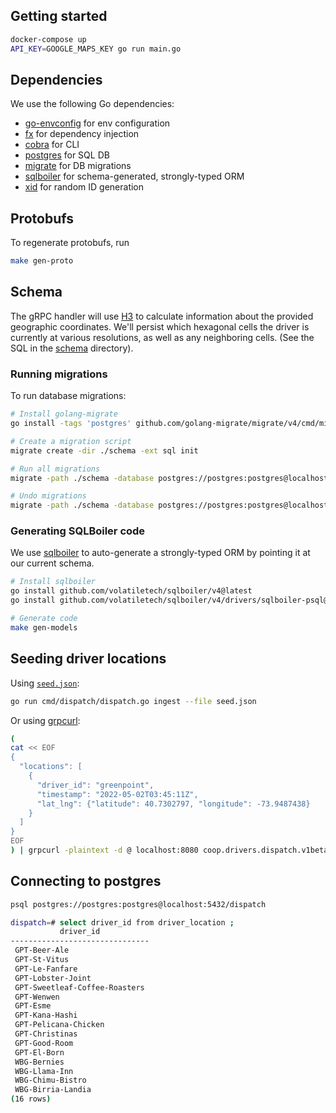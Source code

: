 ## Getting started
```bash
docker-compose up
API_KEY=GOOGLE_MAPS_KEY go run main.go
```

## Dependencies
We use the following Go dependencies:

* [go-envconfig](https://github.com/sethvargo/go-envconfig) for env configuration
* [fx](https://github.com/uber-go/fx) for dependency injection
* [cobra](https://github.com/spf13/cobra) for CLI
* [postgres](https://www.postgresql.org/) for SQL DB
* [migrate](https://github.com/golang-migrate/migrate) for DB migrations
* [sqlboiler](https://github.com/volatiletech/sqlboiler) for schema-generated, strongly-typed ORM
* [xid](https://github.com/rs/xid) for random ID generation

## Protobufs
To regenerate protobufs, run 
```bash
make gen-proto
```

## Schema

The gRPC handler will use [H3](https://h3geo.org/) to calculate information
about the provided geographic coordinates. We'll persist which hexagonal cells
the driver is currently at various resolutions, as well as any neighboring
cells. (See the SQL in the [schema](../schema) directory).

### Running migrations

To run database migrations:

```bash
# Install golang-migrate
go install -tags 'postgres' github.com/golang-migrate/migrate/v4/cmd/migrate@latest

# Create a migration script
migrate create -dir ./schema -ext sql init

# Run all migrations
migrate -path ./schema -database postgres://postgres:postgres@localhost:5432/dispatch\?sslmode=disable up

# Undo migrations
migrate -path ./schema -database postgres://postgres:postgres@localhost:5432/dispatch\?sslmode=disable down
```

### Generating SQLBoiler code

We use [sqlboiler](https://github.com/volatiletech/sqlboiler) to auto-generate
a strongly-typed ORM by pointing it at our current schema.

```bash
# Install sqlboiler
go install github.com/volatiletech/sqlboiler/v4@latest
go install github.com/volatiletech/sqlboiler/v4/drivers/sqlboiler-psql@latest

# Generate code
make gen-models
```

## Seeding driver locations

Using [`seed.json`](./seed.json):

```bash
go run cmd/dispatch/dispatch.go ingest --file seed.json
```

Or using [grpcurl](https://github.com/fullstorydev/grpcurl):

```bash
(
cat << EOF
{
  "locations": [
    {
      "driver_id": "greenpoint",
      "timestamp": "2022-05-02T03:45:11Z",
      "lat_lng": {"latitude": 40.7302797, "longitude": -73.9487438}
    }
  ]
}
EOF
) | grpcurl -plaintext -d @ localhost:8080 coop.drivers.dispatch.v1beta1.DispatchService/Ingest
```

## Connecting to postgres

```bash
psql postgres://postgres:postgres@localhost:5432/dispatch

dispatch=# select driver_id from driver_location ;
           driver_id           
-------------------------------
 GPT-Beer-Ale
 GPT-St-Vitus
 GPT-Le-Fanfare
 GPT-Lobster-Joint
 GPT-Sweetleaf-Coffee-Roasters
 GPT-Wenwen
 GPT-Esme
 GPT-Kana-Hashi
 GPT-Pelicana-Chicken
 GPT-Christinas
 GPT-Good-Room
 GPT-El-Born
 WBG-Bernies
 WBG-Llama-Inn
 WBG-Chimu-Bistro
 WBG-Birria-Landia
(16 rows)
```